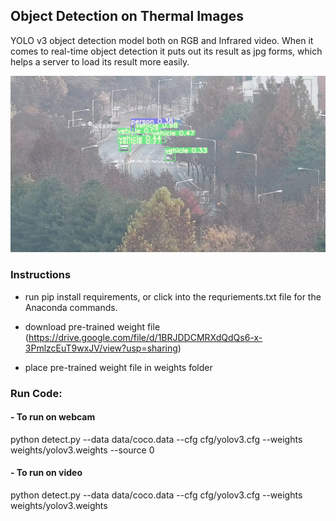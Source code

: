 ## Object Detection on Thermal Images
YOLO v3 object detection model both on RGB and Infrared video. When it comes to real-time object detection it puts out its result as jpg forms, which helps a server to load its result more easily.

![](example.png)

### Instructions

- run pip install requirements, or click into the requriements.txt file for the Anaconda commands.

- download pre-trained weight file (https://drive.google.com/file/d/1BRJDDCMRXdQdQs6-x-3PmlzcEuT9wxJV/view?usp=sharing)

- place pre-trained weight file in weights folder

### Run Code:

#### - To run on webcam
python detect.py --data data/coco.data --cfg cfg/yolov3.cfg --weights weights/yolov3.weights --source 0

#### - To run on video
python detect.py --data data/coco.data --cfg cfg/yolov3.cfg --weights weights/yolov3.weights
